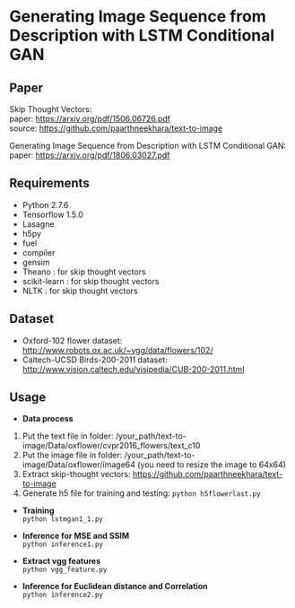 # Generating Image Sequence from Description with LSTM Conditional GAN

## Paper
Skip Thought Vectors:  
        paper: https://arxiv.org/pdf/1506.06726.pdf  
        source: https://github.com/paarthneekhara/text-to-image  
    
Generating Image Sequence from Description with LSTM Conditional GAN:  
        paper: https://arxiv.org/pdf/1806.03027.pdf  
    
## Requirements  
* Python 2.7.6  
* Tensorflow 1.5.0   
* Lasagne
* h5py  
* fuel  
* compiler  
* gensim
* Theano : for skip thought vectors  
* scikit-learn : for skip thought vectors  
* NLTK : for skip thought vectors  

## Dataset  
* Oxford-102 flower dataset: http://www.robots.ox.ac.uk/~vgg/data/flowers/102/  
* Caltech-UCSD Birds-200-2011 dataset: http://www.vision.caltech.edu/visipedia/CUB-200-2011.html  

## Usage  
* __Data process__  
1. Put the text file in folder: /your_path/text-to-image/Data/oxflower/cvpr2016_flowers/text_c10  
2. Put the image file in folder: /your_path/text-to-image/Data/oxflower/image64 (you need to resize the image to 64x64)  
3. Extract skip-thought vectors: https://github.com/paarthneekhara/text-to-image  
4. Generate h5 file for training and testing: `python h5flowerlast.py`

* __Training__  
`python lstmgan1_1.py`   

* __Inference for MSE and SSIM__  
`python inference1.py`  

* __Extract vgg features__  
`python vgg_feature.py`  

* __Inference for Euclidean distance and Correlation__  
`python inference2.py`





        
